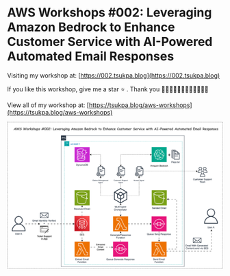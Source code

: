 # AWS Workshops #002: Leveraging Amazon Bedrock to Enhance Customer Service with AI-Powered Automated Email Responses

Visiting my workshop at: [https://002.tsukpa.blog](https://002.tsukpa.blog)

If you like this workshop, give me a star ⭐ . Thank you 🙆‍♂️🙆‍♂️🙆‍♂️🙆‍♂️🙆‍♂️🙆‍♂️

View all of my workshop at: [https://tsukpa.blog/aws-workshops](https://tsukpa.blog/aws-workshops)

![image](002-ai-powered-email-auto-replies.svg)
